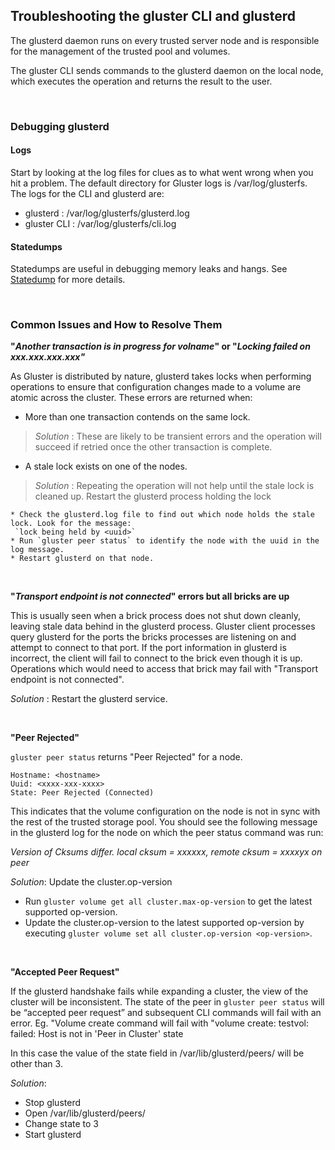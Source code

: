 ## Troubleshooting the gluster CLI and glusterd

The glusterd daemon runs on every trusted server node and is responsible for the management of the trusted pool and volumes.

The gluster CLI sends commands to the glusterd daemon on the local node, which executes the operation and returns the result to the user.

<br>

### Debugging glusterd

#### Logs
Start by looking at the log files for clues as to what went wrong when you hit a problem.
The default directory for Gluster logs is /var/log/glusterfs. The logs for the CLI and glusterd are:

 - glusterd    : /var/log/glusterfs/glusterd.log
 - gluster CLI : /var/log/glusterfs/cli.log


#### Statedumps
Statedumps are useful in debugging memory leaks and hangs.
See [Statedump](./statedump.md) for more details.

<br>

### Common Issues and How to Resolve Them


**"*Another transaction is in progress for volname*" or "*Locking failed on xxx.xxx.xxx.xxx"***

As Gluster is distributed by nature, glusterd takes locks when performing operations to ensure that configuration changes made to a volume are atomic across the cluster.
These errors are returned when:

* More than one transaction contends on the same lock.
> *Solution* :  These are likely to be transient errors and the operation will succeed if retried once the other transaction is complete.

* A stale lock exists on one of the nodes.
> *Solution* : Repeating the operation will not help until the stale lock is cleaned up. Restart the glusterd process holding the lock

    * Check the glusterd.log file to find out which node holds the stale lock. Look for the message:
     `lock being held by <uuid>`
    * Run `gluster peer status` to identify the node with the uuid in the log message.
    * Restart glusterd on that node.


<br>

**"_Transport endpoint is not connected_" errors but all bricks are up**

This is usually seen when a brick process does not shut down cleanly, leaving stale data behind in the glusterd process.
Gluster client processes query glusterd for the ports the bricks processes are listening on and attempt to connect to that port.
If the port information in glusterd is incorrect, the client will fail to connect to the brick even though it is up. Operations which
would need to access that brick may fail with "Transport endpoint is not connected".

*Solution* :  Restart the glusterd service.

<br>

**"Peer Rejected"**

`gluster peer status` returns "Peer Rejected" for a node.

	Hostname: <hostname>
	Uuid: <xxxx-xxx-xxxx>
	State: Peer Rejected (Connected)


This indicates that the volume configuration on the node is not in sync with the rest of the trusted storage pool. 
You should see the following message in the glusterd log for the node on which the peer status command was run:

_Version of Cksums <vol-name> differ. local cksum = xxxxxx, remote cksum = xxxxyx on peer <hostname>_

*Solution*: Update the cluster.op-version

   * Run `gluster volume get all cluster.max-op-version` to get the latest supported op-version.
   * Update the cluster.op-version to the latest supported op-version by executing `gluster volume set all cluster.op-version <op-version>`.

<br>

**"Accepted Peer Request"**

If the glusterd handshake fails while expanding a cluster, the view of the cluster will be inconsistent. The state of the peer in `gluster peer status` will be  “accepted peer request” and subsequent CLI commands will fail with an error.
Eg. "Volume create command will fail with "volume create: testvol: failed: Host <hostname> is not in 'Peer in Cluster' state 
    
In this case the value of the state field in /var/lib/glusterd/peers/<UUID> will be other than 3.

*Solution*:

* Stop glusterd
* Open /var/lib/glusterd/peers/<UUID>
* Change state to 3
* Start glusterd







